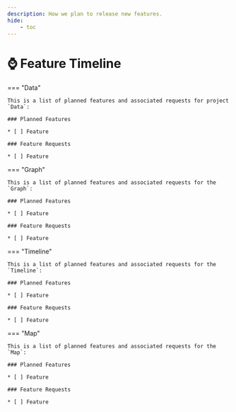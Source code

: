 ```yaml
---
description: How we plan to release new features.
hide:
    - toc
---
```


# ⌚ Feature Timeline

=== "Data"

    This is a list of planned features and associated requests for project `Data`:

    ### Planned Features

    * [ ] Feature

    ### Feature Requests

    * [ ] Feature

=== "Graph"

    This is a list of planned features and associated requests for the `Graph`:

    ### Planned Features

    * [ ] Feature

    ### Feature Requests

    * [ ] Feature

=== "Timeline"

    This is a list of planned features and associated requests for the `Timeline`:

    ### Planned Features

    * [ ] Feature

    ### Feature Requests

    * [ ] Feature

=== "Map"

    This is a list of planned features and associated requests for the `Map`:

    ### Planned Features

    * [ ] Feature

    ### Feature Requests

    * [ ] Feature
